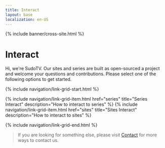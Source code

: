 ```yaml
---
title: Interact
layout: base
localization: en-US
---
```


{% include banner/cross-site.html %}

# Interact

Hi, we're SudoTV. Our sites and series are built as open-sourced a project and welcome your questions and contributions. Please select one of the following options to get started.

{% include navigation/link-grid-start.html %}

{% include navigation/link-grid-item.html
    href="series"
    title="Series Interact"
    description="How to interact to series"
%}
{% include navigation/link-grid-item.html
    href="sites"
    title="Sites Interact"
    description="How to interact to sites"
%}

{% include navigation/link-grid-end.html %}

> If you are looking for something else, please visit [Contact](https://sudo.tv/contact) for more ways to contact us.

